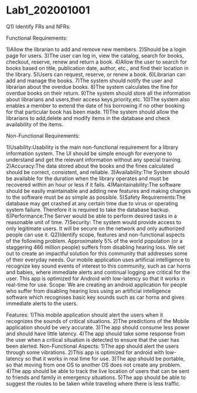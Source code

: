 # Lab1_202001001
Q1) Identify FRs and NFRs:

Functional Requirements:

1)Allow the librarian to add and remove new members.
2)Should be a login page for users.
3)The user can log in, view the catalog, search for books, checkout, reserve, renew and return a book.
4)Allow the user to search for books based on title, publication date, author, etc., and find their location in the library.
5)Users can request, reserve, or renew a book.
6)Librarian can add and manage the books.
7)The system should notify the user and librarian about the overdue books.
8)The system calculates the fine for overdue books on their return.
9)The system should store all the information about librarians and users,their access keys,priority,etc.
10)The system also enables a member to extend the date of his borrowing
if no other booking for that particular book has been made.
11)The system should allow the librarians to add,delete and modify items in the database and check availability of the items.

Non-Functional Requirements:

1)Usability:Usability is the main non-functional requirement for a library information system. The UI should be simple enough for everyone to understand and get the relevant information without any special training. 
2)Accuracy:The data stored about the books and the fines calculated should be correct, consistent, and reliable.
3)Availability:The System should be available for the duration when the library operates and must be recovered within an hour or less if it fails. 
4)Maintainability:The software should be easily maintainable and adding new features and making changes to the software must be as simple as possible.
5)Safety Requirements:The database may get crashed at any certain time due to virus or operating system failure. Therefore it is required to take the database backup.
6)Performance:The Server would be able to perform desired tasks in a reasonable unit of time.
7)Security: The system would provide access to only legitimate users. It will be secure on the network and only authorized people can use it.
Q2)Identify scope, features and non-functional aspects of the following problem.
Approximately 5% of the world population (or a staggering 466 million people) suffers from disabling hearing loss. We set out to create an impactful solution for this community that addresses some of their everyday needs. Our mobile application uses artificial intelligence to recognize key sound events of interest to this community, such as car horns and babies, where immediate alerts and continual logging are critical for the user. This app is optimized for Android with low-latency so that it works in real-time for use.
Scope:
We are creating an android application for people who suffer from disabling hearing loss using an artificial intelligence software which recognises basic key sounds such as car horns and gives immediate alerts to the users.


Features:
1)This mobile application should alert the users when it recognizes the sounds of critical situations.
2)The predictions of the Mobile application should be very accurate.
3)The app should consume less power and should have little latency.
4)The app should take some response from the user when a critical situation is detected to ensure that the user has been alerted.
Non-Functional Aspects:
1)The app should alert the users through some vibrations.
2)This app is optimized for android with low-latency so that it works in real time for use.
3)The app should be portable, so that moving from one OS to another OS does not create any problem.
4)The app should be able to track the live location of users that can be sent to friends and family in emergency situations.
5)The app should be able to suggest the routes to be taken while traveling where there is less traffic.
